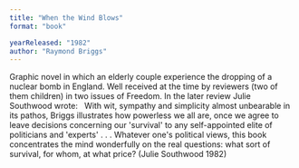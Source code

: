 ```yaml
---
title: "When the Wind Blows"
format: "book"

yearReleased: "1982"
author: "Raymond Briggs"
---
```

Graphic novel in which an elderly couple experience the dropping of a nuclear bomb in England. Well received at the time by reviewers  (two of them children) in two issues of Freedom. In the later review  Julie Southwood wrote:
 
With wit, sympathy and simplicity almost unbearable in its  pathos, Briggs illustrates how powerless we all are, once we agree to  leave decisions concerning our 'survival' to any self-appointed elite of  politicians and 'experts' . . . Whatever one's political views, this book  concentrates the mind wonderfully on the real questions: what sort of survival,  for whom, at what price? (Julie Southwood 1982)